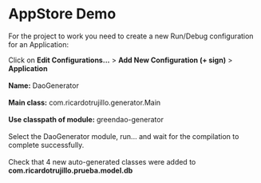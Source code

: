 # AppStore Demo

For the project to work you need to create a new Run/Debug configuration for an Application:

Click on <b>Edit Configurations...</b> > <b>Add New Configuration (+ sign)</b> > <b>Application</b><br><br>
<b>Name:</b> DaoGenerator <br><br>
<b>Main class:</b>  com.ricardotrujillo.generator.Main <br><br>
<b>Use classpath of module:</b>  greendao-generator <br><br>
Select the DaoGenerator module, run... and wait for the compilation to complete successfully.<br><br>
Check that 4 new auto-generated classes were added to <b>com.ricardotrujillo.prueba.model.db</b>
